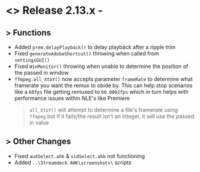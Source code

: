 # <> Release 2.13.x - 

## > Functions
- Added `prem.delayPlayback()` to delay playback after a ripple trim
- Fixed `generateAdobeShortcut()` throwing when called from `settingsGUI()`
- Fixed `WinMonitor()` throwing when unable to determine the position of the passed in window
- `ffmpeg.all_XtoY()` now accepts parameter `frameRate` to determine what framerate you want the remux to obide by. This can help stop scenarios like a `60fps` file getting remuxed to `60.0002fps` which in turn helps with performance issues within NLE's like Premiere
    > `all_XtoY()` will attempt to determine a file's framerate using `ffmpeg` but if it fails/the result isn't an integer, it will use the passed in value

## > Other Changes
- Fixed `audSelect.ahk` & `vidSelect.ahk` not functioning
- Added `..\Streamdeck AHK\screenshots\` scripts